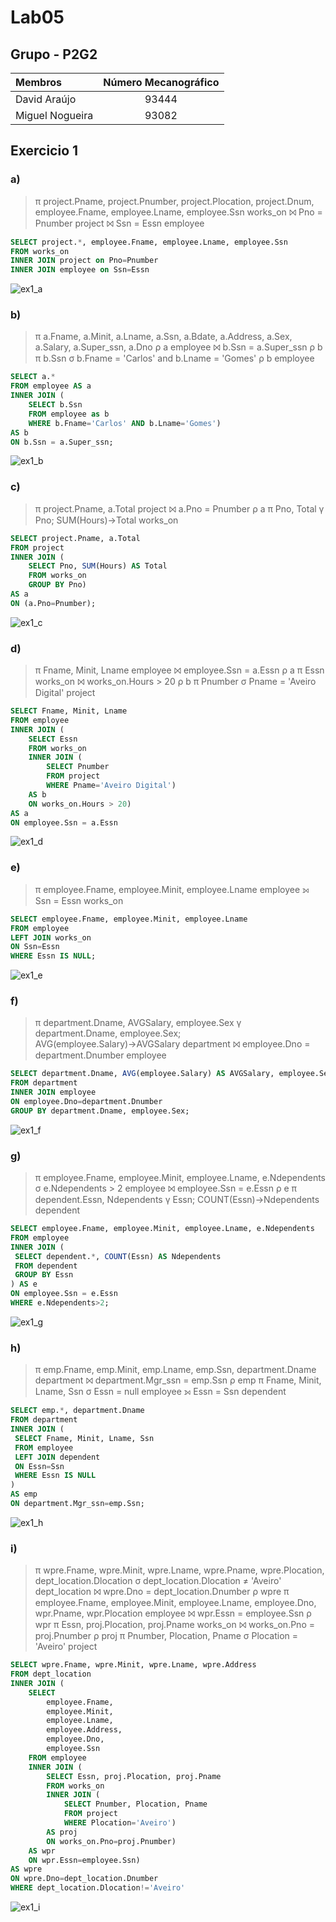 # Lab05

## Grupo - **P2G2**

| Membros | Número Mecanográfico |
| :- | :-: |
| David Araújo | 93444 |
| Miguel Nogueira | 93082 |

## Exercicio 1

### a)
>π project.Pname, project.Pnumber, project.Plocation, project.Dnum, employee.Fname, employee.Lname, employee.Ssn works_on ⨝ Pno = Pnumber project ⨝ Ssn = Essn employee

```` SQL
SELECT project.*, employee.Fname, employee.Lname, employee.Ssn
FROM works_on
INNER JOIN project on Pno=Pnumber
INNER JOIN employee on Ssn=Essn
````

![ex1_a](ex1_a.png)

<div style="page-break-after: always;"></div>

### b)

> π a.Fname, a.Minit, a.Lname, a.Ssn, a.Bdate, a.Address, a.Sex, a.Salary, a.Super_ssn, a.Dno ρ a employee ⨝ b.Ssn = a.Super_ssn ρ b π b.Ssn σ b.Fname = 'Carlos' and b.Lname = 'Gomes' ρ b employee

```` SQL
SELECT a.*
FROM employee AS a
INNER JOIN (
    SELECT b.Ssn
    FROM employee as b
    WHERE b.Fname='Carlos' AND b.Lname='Gomes')
AS b
ON b.Ssn = a.Super_ssn;
````

![ex1_b](ex1_b.png)

<div style="page-break-after: always;"></div>

### c)

>π project.Pname, a.Total project ⨝ a.Pno = Pnumber ρ a π Pno, Total γ Pno; SUM(Hours)→Total works_on
````SQL
SELECT project.Pname, a.Total
FROM project
INNER JOIN (
    SELECT Pno, SUM(Hours) AS Total
    FROM works_on
    GROUP BY Pno)
AS a
ON (a.Pno=Pnumber);
````

![ex1_c](ex1_c.png)

<div style="page-break-after: always;"></div>

### d)

>π Fname, Minit, Lname employee ⨝ employee.Ssn = a.Essn ρ a π Essn works_on ⨝ works_on.Hours > 20 ρ b π Pnumber σ Pname = 'Aveiro Digital' project
````SQL
SELECT Fname, Minit, Lname
FROM employee
INNER JOIN (
    SELECT Essn
    FROM works_on
    INNER JOIN (
        SELECT Pnumber
        FROM project
        WHERE Pname='Aveiro Digital')
    AS b
    ON works_on.Hours > 20)
AS a
ON employee.Ssn = a.Essn
````

![ex1_d](ex1_d.png)

<div style="page-break-after: always;"></div>

### e)

>π employee.Fname, employee.Minit, employee.Lname employee ⟕ Ssn = Essn works_on
````SQL
SELECT employee.Fname, employee.Minit, employee.Lname
FROM employee
LEFT JOIN works_on
ON Ssn=Essn
WHERE Essn IS NULL;
````

![ex1_e](ex1_e.png)

<div style="page-break-after: always;"></div>

### f)

>π department.Dname, AVGSalary, employee.Sex γ department.Dname, employee.Sex; AVG(employee.Salary)→AVGSalary department ⨝ employee.Dno = department.Dnumber employee
````SQL
SELECT department.Dname, AVG(employee.Salary) AS AVGSalary, employee.Sex
FROM department
INNER JOIN employee
ON employee.Dno=department.Dnumber
GROUP BY department.Dname, employee.Sex;
````

![ex1_f](ex1_f.png)

<div style="page-break-after: always;"></div>

### g)

>π employee.Fname, employee.Minit, employee.Lname, e.Ndependents σ e.Ndependents > 2 employee ⨝ employee.Ssn = e.Essn ρ e π dependent.Essn, Ndependents γ Essn; COUNT(Essn)→Ndependents dependent
````SQL
SELECT employee.Fname, employee.Minit, employee.Lname, e.Ndependents
FROM employee
INNER JOIN (
 SELECT dependent.*, COUNT(Essn) AS Ndependents
 FROM dependent
 GROUP BY Essn
) AS e
ON employee.Ssn = e.Essn
WHERE e.Ndependents>2;
````

![ex1_g](ex1_g.png)

<div style="page-break-after: always;"></div>

### h)

>π emp.Fname, emp.Minit, emp.Lname, emp.Ssn, department.Dname department ⨝ department.Mgr_ssn = emp.Ssn ρ emp π Fname, Minit, Lname, Ssn σ Essn = null employee ⟕ Essn = Ssn dependent
````SQL
SELECT emp.*, department.Dname
FROM department
INNER JOIN (
 SELECT Fname, Minit, Lname, Ssn
 FROM employee
 LEFT JOIN dependent
 ON Essn=Ssn
 WHERE Essn IS NULL
) 
AS emp
ON department.Mgr_ssn=emp.Ssn;
````

![ex1_h](ex1_h.png)

<div style="page-break-after: always;"></div>

### i)

>π wpre.Fname, wpre.Minit, wpre.Lname, wpre.Pname, wpre.Plocation, dept_location.Dlocation σ dept_location.Dlocation ≠ 'Aveiro' dept_location ⨝ wpre.Dno = dept_location.Dnumber ρ wpre π employee.Fname, employee.Minit, employee.Lname, employee.Dno, wpr.Pname, wpr.Plocation employee ⨝ wpr.Essn = employee.Ssn ρ wpr π Essn, proj.Plocation, proj.Pname works_on ⨝ works_on.Pno = proj.Pnumber ρ proj π Pnumber, Plocation, Pname σ Plocation = 'Aveiro' project
````SQL
SELECT wpre.Fname, wpre.Minit, wpre.Lname, wpre.Address
FROM dept_location
INNER JOIN (
    SELECT 
        employee.Fname,
        employee.Minit,
        employee.Lname,
        employee.Address,
        employee.Dno,
        employee.Ssn
    FROM employee
    INNER JOIN (
        SELECT Essn, proj.Plocation, proj.Pname
        FROM works_on
        INNER JOIN (
            SELECT Pnumber, Plocation, Pname
            FROM project
            WHERE Plocation='Aveiro')
        AS proj
        ON works_on.Pno=proj.Pnumber)
    AS wpr
    ON wpr.Essn=employee.Ssn)
AS wpre
ON wpre.Dno=dept_location.Dnumber
WHERE dept_location.Dlocation!='Aveiro'
````

![ex1_i](ex1_i.png)

<div style="page-break-after: always;"></div>
